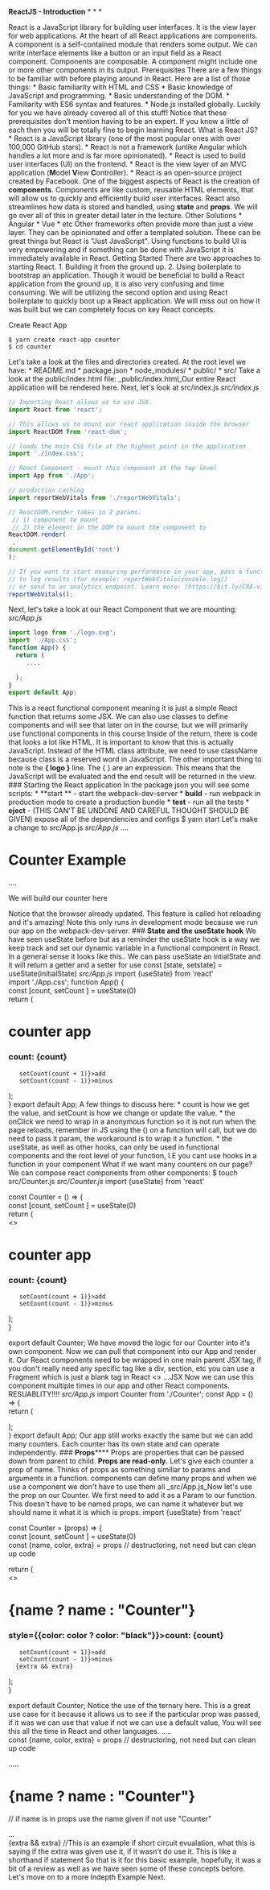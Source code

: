  **ReactJS  -  Introduction** * * * 
 
 React is a JavaScript library for building user interfaces. It is the view layer for web applications. At the heart of all React applications are components. A component is a self-contained module that renders some output. We can write interface elements like a button or an input field as a React component. Components are composable. A component might include one or more other components in its output. Prerequisites There are a few things to be familiar with before playing around in React. Here are a list of those things: * Basic familiarity with HTML and CSS * Basic knowledge of JavaScript and programming. * Basic understanding of the DOM. * Familiarity with ES6 syntax and features. * Node.js installed globally.  Luckily for you we have already covered all of this stuff! Notice that these prerequisites don't mention having to be an expert. If you know a little of each then you will be totally fine to begin learning React. What is React JS? * React is a JavaScript library (one of the most popular ones with over 100,000 GitHub stars). * React is not a framework (unlike Angular which handles a lot more and is far more opinionated). * React is used to build user interfaces (UI) on the frontend. * React is the view layer of an MVC application (**M**odel **V**iew **C**ontroller). * React is an open-source project created by Facebook.  One of the biggest aspects of React is the creation of **components**. Components are like custom, reusable HTML elements, that will allow us to quickly and efficiently build user interfaces.  React also streamlines how data is stored and handled, using **state** and **props**. We will go over all of this in greater detail later in the lecture.  Other Solutions * Angular * Vue * etc Other frameworks often provide more than just a view layer.  They can be opinionated and offer a templated solution.  These can be great things but React is "Just JavaScript".  Using functions to build UI is very empowering and if something can be done with JavaScript it is immediately available in React. Getting Started There are two approaches to starting React.  1\. Building it from the ground up. 2\. Using boilerplate to bootstrap an application. Though it would be beneficial to build a React application from the ground up, it is also very confusing and time consuming. We will be utilizing the second option and using React boilerplate to quickly boot up a React application. We will miss out on how it was built but we can completely focus on key React concepts. 

Create React App

```
$ yarn create react-app counter  
$ cd counter
```

Let's take a look at the files and directories created. At the root level we have: * README.md * package.json * node_modules/ * public/ * src/ Take a look at the public/index.html file: _public/index.html_Our entire React application will be rendered here. Next, let's look at src/index.js _src/index.js_
```javascript
// Importing React allows us to use JSX.   
import React from 'react';  

// This allows us to mount our react application inside the browser  
import ReactDOM from 'react-dom';  

// loads the main CSS file at the highest point in the application  
import './index.css';  

// React Component - mount this component at the top level  
import App from './App';  

// production caching  
import reportWebVitals from './reportWebVitals';  

// ReactDOM.render takes in 2 params.  
 // 1) component to mount  
 // 2) the element in the DOM to mount the component to  
ReactDOM.render(  
 ,  
document.getElementById('root')  
);  

// If you want to start measuring performance in your app, pass a function  
// to log results (for example: reportWebVitals(console.log))  
// or send to an analytics endpoint. Learn more: [https://bit.ly/CRA-vitals](https://bit.ly/CRA-vitals)  
reportWebVitals();
```

Next, let's take a look at our React Component that we are mounting: _src/App.js_

```javascript
import logo from './logo.svg';  
import './App.css';
function App() {  
  return (  
     ....
 
  );  
}
export default App;

```
This is a react functional component meaning it is just a simple React function that returns some JSX.  We can also use classes to define components and will see that later on in the course, but we will primarily use functional components in this course   Inside of the return, there is code that looks a lot like HTML. It is important to know that this is actually JavaScript. Instead of the HTML class attribute, we need to use className because class is a reserved word in JavaScript. The other important thing to note is the **{ logo }** line. The { } are an expression. This means that the JavaScript will be evaluated and the end result will be returned in the view. ### Starting the React application In the package json you will see some scripts: * **start ** -  start the webpack-dev-server * **build**  -  run webpack in production mode to create a production bundle * **test** -  run all the tests * **eject** -  (THIS CAN'T BE UNDONE AND CAREFUL THOUGHT SHOULD BE GIVEN) expose all of the dependencies and configs
$ yarn start
Let's make a change to src/App.js _src/App.js_
....  

# Counter Example

....  

  We will build our counter here  

Notice that the browser already updated. This feature is called hot reloading and it's amazing!  Note this only runs in development mode because we run our app on the webpack-dev-server. ### **State and the useState hook** We have seen useState before but as a reminder the useState hook is a way we keep track and set our dynamic variable in a functional component in React.  In a general sense it looks like this.. We can pass useState an intialState and it will return a getter and a setter for use
 const [state, setstate] = useState(initialState)
_src/App.js_
import {useState} from 'react'  
import './App.css';
function App() {  
  const [count, setCount ] = useState(0)  
  return (  

  

# counter app

### count: {count}

       setCount(count + 1)}>add  
       setCount(count - 1)}>minus  
    


  );  
}
export default App;
A few things to discuss here: * count is how we get the value, and setCount is how we change or update the value. * the onClick we need to wrap in a anonymous function so it is not run when the page reloads, remember in JS using the () on a function will call, but we do need to pass it param,  the workaround is to wrap it a function. * the useState, as well as other hooks, can only be used in functional components and the root level of your function, I.E you cant use hooks in a function in your component What if we want many counters on our page?  We can compose react components from other components:
$ touch src/Counter.js
_src/Counter.js_
import {useState} from 'react'
  
const Counter = () => {  
  const [count, setCount ] = useState(0)  
  return (  
    <>  

# counter app

### count: {count}

       setCount(count + 1)}>add  
       setCount(count - 1)}>minus  

  );  
}
  
export default Counter;
We have moved the logic for our Counter into it's own component. Now we can pull that component into our App and render it.  Our React components need to be wrapped in one main parent JSX tag, if you don't really need any specific tag like a div, section, etc you can use a Fragment which is just a blank tag in React <> ...JSX Now we can use this component multiple times in our app and other React components.  RESUABLITY!!!! _src/App.js_
import Counter from './Counter';
const App = () => {  
  return (  

  );  
}
export default App;
Our app still works exactly the same but we can add many counters.  Each counter has its own state and can operate independently. ### **Props****** Props are properties that can be passed down from parent to child. **Props are read-only.** Let's give each counter a prop of name.  Thinks of props as something similiar to params and arguments in a function.  components can define  many props and when we use a component we don't have to use them all _src/App.js_Now let's use the prop on our Counter.  We first need to add it as a Param to our function.  This doesn't have to be named props, we can name it whatever but we should name it what it is which is props.
import {useState} from 'react'
  
const Counter = (props) => {  
  const [count, setCount ] = useState(0)  
  const {name, color, extra} = props // destructoring, not need but can clean up code  

   return (  
    <>  

# {name ? name : "Counter"}

### style={{color: color ? color: "black"}}>count: {count}

       setCount(count + 1)}>add  
       setCount(count - 1)}>minus  
      {extra && extra}  

  );  
}
  
export default Counter;
Notice the use of the ternary here.  This is a great use case for it because it allows us to see if the particular prop was passed, if it was we can use that value if not we can use a default value,  You will see this all the time in React and other languages.
.....  
const {name, color, extra} = props // destructoring, not need but can clean up code  

.....  

# {name ? name : "Counter"}

 // if name is in props use the name given if not use "Counter"  

...  
{extra && extra} //This is an example if short circuit evualation,  what this is saying if the extra was given use it, if it wasn't do use it.  This is like a shorthand if statement
So that is it for this basic example, hopefully, it was a bit of a review as well as we have seen some of these concepts before.  Let's move on to a more Indepth Example Next.